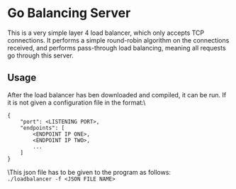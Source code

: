 # Go Balancing Server
This is a very simple layer 4 load balancer, which only accepts TCP connections.
It performs a simple round-robin algorithm on the connections received, and 
performs pass-through load balancing, meaning all requests go through this
server.

## Usage
After the load balancer has ben downloaded and compiled, it can be run. If it is
not given a configuration file in the format:\
```
{
    "port": <LISTENING PORT>,
    "endpoints": [
        <ENDPOINT IP ONE>,
        <ENDPOINT IP TWO>,
        ...
    ]
}
```
\This json file has to be given to the program as follows:\
```./loadbalancer -f <JSON FILE NAME>```
